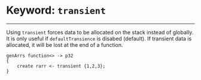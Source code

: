 # Keyword: `transient`

---

Using `transient` forces data to be allocated on the stack instead of globally. It is only useful if `defaultTransience` is disabed (default). If transient data is allocated, it will be lost at the end of a function.

```
genArrs function<> -> p32
{
    create rarr <- transient {1,2,3};
}
```